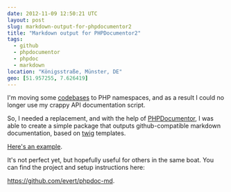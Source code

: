 ```yaml
---
date: 2012-11-09 12:50:21 UTC
layout: post
slug: markdown-output-for-phpdocumentor2
title: "Markdown output for PHPDocumentor2"
tags:
  - github
  - phpdocumentor
  - phpdoc
  - markdown
location: "Königsstraße, Münster, DE"
geo: [51.957255, 7.626419]
---
```

<p>I'm moving some <a href="https://github.com/fruux/sabre-dav">codebases</a> to PHP namespaces, and as a result I could no longer use my crappy API documentation script.</p>

<p>So, I needed a replacement, and with the help of <a href="http://www.phpdoc.org/">PHPDocumentor</a>, I was able to create a simple package that outputs github-compatible markdown documentation, based on <a href="http://twig.sensiolabs.org/">twig</a> templates.</p>

<p><a href="https://github.com/fruux/sabre-dav/wiki/Sabre-DAV-FS-Directory">Here's an example</a>.</p>

<p>It's not perfect yet, but hopefully useful for others in the same boat. You can find the project and setup instructions here:</p>

<p><a href="https://github.com/evert/phpdoc-md">https://github.com/evert/phpdoc-md</a>.</p>
